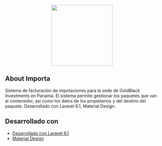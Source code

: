 <p align="center"><img src="http://importa.mallhabana.com/img/gbi.jpg" width="200"></p>

## About Importa

Sistema de facturación de impotaciones para la sede de GoldBlack Investments en Panamá. El sistema permite gestionar los paquetes que van al contenedor, así como los datos de los propietarios y del destino del paquete. Desarrollado con Laravel 6.1, Material Design.

## Desarrollado con

- [Desarrollado con Laravel 6.1](https://laravel.com/) 
- [Material Design](https://demos.creative-tim.com/material-dashboard/examples/dashboard.html)
